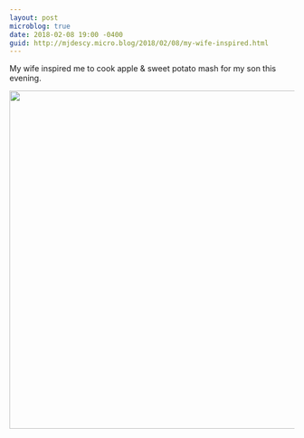 ```yaml
---
layout: post
microblog: true
date: 2018-02-08 19:00 -0400
guid: http://mjdescy.micro.blog/2018/02/08/my-wife-inspired.html
---
```

My wife inspired me to cook apple & sweet potato mash for my son this evening.

<img src="http://mjdescy.micro.blog/uploads/2018/f9d4f88773.jpg" width="600" height="599" />
